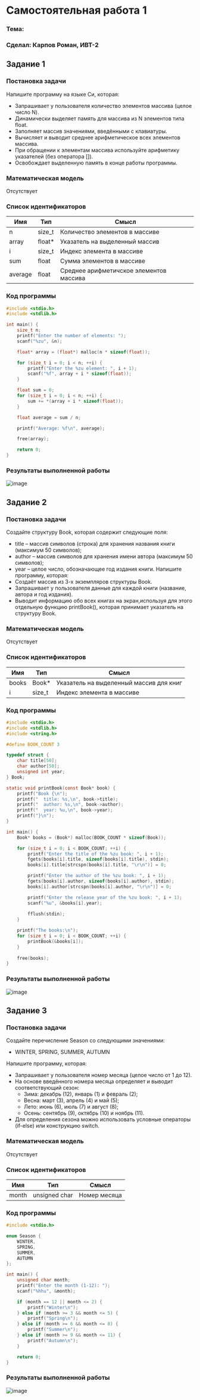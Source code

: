
# Самостоятельная работа 1

### Тема: 

### Сделал: Карпов Роман, ИВТ-2

## Задание 1

### Постановка задачи

Напишите программу на языке Си, которая:

* Запрашивает у пользователя количество элементов массива (целое число N).
* Динамически выделяет память для массива из N элементов типа float.
* Заполняет массив значениями, введёнными с клавиатуры.
* Вычисляет и выводит среднее арифметическое всех элементов массива.
* При обращении к элементам массива используйте арифметику указателей (без оператора []).
* Освобождает выделенную память в конце работы программы.

### Математическая модель

Отсутствует

### Список идентификаторов

| Имя | Тип | Смысл |
| -   | -   | -     |
| n | size_t | Количество элементов в массиве |
| array | float* | Указатель на выделенный массив |
| i | size_t | Индекс элемента в массиве |
| sum | float | Сумма элементов в массиве |
| average | float | Среднее арифметичское элементов массива | 

### Код программы 

```c
#include <stdio.h>
#include <stdlib.h>

int main() {
    size_t n;
    printf("Enter the number of elements: ");
    scanf("%zu", &n);

    float* array = (float*) malloc(n * sizeof(float));

    for (size_t i = 0; i < n; ++i) {
        printf("Enter the %zu element: ", i + 1);
        scanf("%f", array + i * sizeof(float));
    }

    float sum = 0;
    for (size_t i = 0; i < n; ++i) {
        sum += *(array + i * sizeof(float));
    }

    float average = sum / n;

    printf("Average: %f\n", average);

    free(array);

    return 0;
}
```

### Результаты выполненной работы

![image](images/result1.png)

## Задание 2

### Постановка задачи

Создайте структуру Book, которая содержит следующие поля:

* title – массив символов (строка) для хранения названия книги (максимум 50 символов);
* author – массив символов для хранения имени автора (максимум 50 символов);
* year – целое число, обозначающее год издания книги.
Напишите программу, которая:
* Создаёт массив из 3-х экземпляров структуры Book.
* Запрашивает у пользователя данные для каждой книги (название, автора и год издания).
* Выводит информацию обо всех книгах на экран,используя для этого отдельную функцию printBook(), которая принимает указатель на структуру Book.

### Математическая модель

Отсутствует

### Список идентификаторов

| Имя | Тип | Смысл |
| -   | -   | - |
| books | Book* | Указатель на выделенный массив для книг |
| i | size_t | Индекс элемента в массиве |

### Код программы 

```c
#include <stdio.h>
#include <stdlib.h>
#include <string.h>

#define BOOK_COUNT 3

typedef struct {
    char title[50];
    char author[50];
    unsigned int year;
} Book;

static void printBook(const Book* book) {
    printf("Book {\n");
    printf("  title: %s,\n", book->title);
    printf("  author: %s,\n", book->author);
    printf("  year: %u,\n", book->year);
    printf("}\n");
}

int main() {
    Book* books = (Book*) malloc(BOOK_COUNT * sizeof(Book));

    for (size_t i = 0; i < BOOK_COUNT; ++i) {
        printf("Enter the title of the %zu book: ", i + 1);
        fgets(books[i].title, sizeof(books[i].title), stdin);
        books[i].title[strcspn(books[i].title, "\r\n")] = 0;

        printf("Enter the author of the %zu book: ", i + 1);
        fgets(books[i].author, sizeof(books[i].author), stdin);
        books[i].author[strcspn(books[i].author, "\r\n")] = 0;

        printf("Enter the release year of the %zu book: ", i + 1);
        scanf("%u", &books[i].year);
        
        fflush(stdin);
    }

    printf("The books:\n");
    for (size_t i = 0; i < BOOK_COUNT; ++i) {
        printBook(&books[i]);
    }
    
    free(books);
}
```

### Результаты выполненной работы

![image](images/result2.png)

## Задание 3

### Постановка задачи

Создайте перечисление Season со следующими значениями:

* WINTER, SPRING, SUMMER, AUTUMN

Напишите программу, которая:

* Запрашивает у пользователя номер месяца (целое число от 1 до 12).
* На основе введённого номера месяца определяет и выводит соответствующий сезон:
  * Зима: декабрь (12), январь (1) и февраль (2);
  * Весна: март (3), апрель (4) и май (5);
  * Лето: июнь (6), июль (7) и август (8);
  * Осень: сентябрь (9), октябрь (10) и ноябрь (11).
* Для определения сезона можно использовать условные операторы (if-else) или конструкцию switch.

### Математическая модель

Отсутствует

### Список идентификаторов

| Имя | Тип | Смысл |
| - | - | - |
| month | unsigned char | Номер месяца |

### Код программы

```c
#include <stdio.h>

enum Season {
    WINTER,
    SPRING,
    SUMMER,
    AUTUMN
};

int main() {
    unsigned char month;
    printf("Enter the month (1-12): ");
    scanf("%hhu", &month);

    if (month == 12 || month <= 2) {
        printf("Winter\n");
    } else if (month >= 3 && month <= 5) {
        printf("Spring\n");
    } else if (month >= 6 && month <= 8) {
        printf("Summer\n");
    } else if (month >= 9 && month <= 11) {
        printf("Autumn\n");
    }

    return 0;
}
```

### Результаты выполненной работы

![image](images/result3.png)

